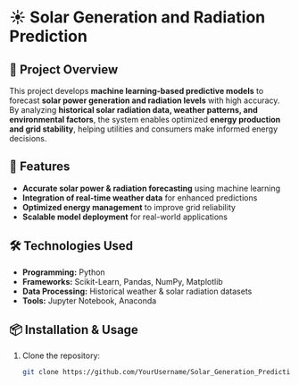 # ☀️ Solar Generation and Radiation Prediction  

## 📌 Project Overview  
This project develops **machine learning-based predictive models** to forecast **solar power generation and radiation levels** with high accuracy. By analyzing **historical solar radiation data, weather patterns, and environmental factors**, the system enables optimized **energy production and grid stability**, helping utilities and consumers make informed energy decisions.  

## 🚀 Features  
- **Accurate solar power & radiation forecasting** using machine learning  
- **Integration of real-time weather data** for enhanced predictions  
- **Optimized energy management** to improve grid reliability  
- **Scalable model deployment** for real-world applications  

## 🛠️ Technologies Used  
- **Programming:** Python  
- **Frameworks:** Scikit-Learn, Pandas, NumPy, Matplotlib  
- **Data Processing:** Historical weather & solar radiation datasets  
- **Tools:** Jupyter Notebook, Anaconda  

## 📦 Installation & Usage  
1. Clone the repository:  
   ```sh
   git clone https://github.com/YourUsername/Solar_Generation_Prediction.git
